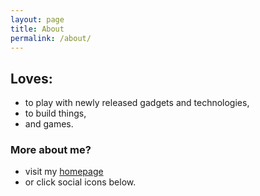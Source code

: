 ```yaml
---
layout: page
title: About
permalink: /about/
---
```


## Loves:

* to play with newly released gadgets and technologies,
* to build things,
* and games.

### More about me?

* visit my [homepage](http://meinside.pe.kr)
* or click social icons below.

